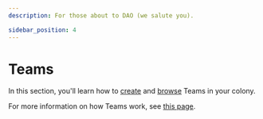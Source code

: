 ```yaml
---
description: For those about to DAO (we salute you).

sidebar_position: 4
---
```


# Teams

In this section, you'll learn how to [create](create-team.md) and [browse](browse-teams.md) Teams in your colony.

For more information on how Teams work, see [this page](../../learn/governance/teams.md). 
